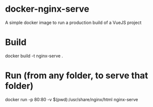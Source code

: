 # docker-nginx-serve

A simple docker image to run a production build of a VueJS project

# Build 
docker build -t nginx-serve .

# Run (from any folder, to serve that folder)
docker run -p 80:80 -v $(pwd):/usr/share/nginx/html nginx-serve
